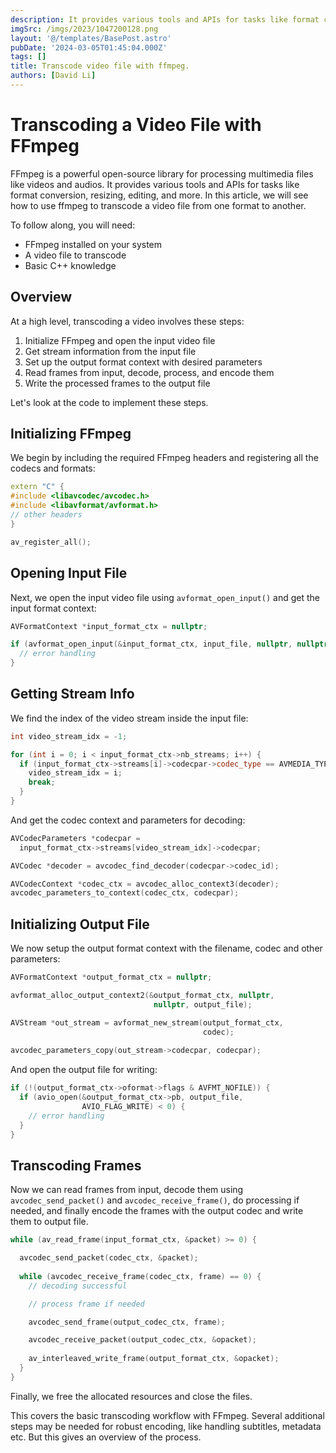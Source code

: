 ```yaml
---
description: It provides various tools and APIs for tasks like format conversion, resizing, editing, and more. In this article, we will see how to use ffmpeg to transcode a video file from one format to another.
imgSrc: /imgs/2023/1047200128.png
layout: '@/templates/BasePost.astro'
pubDate: '2024-03-05T01:45:04.000Z'
tags: []
title: Transcode video file with ffmpeg.
authors: [David Li]
---
```



# Transcoding a Video File with FFmpeg

FFmpeg is a powerful open-source library for processing multimedia files like videos and audios. It provides various tools and APIs for tasks like format conversion, resizing, editing, and more. In this article, we will see how to use ffmpeg to transcode a video file from one format to another.

To follow along, you will need:

- FFmpeg installed on your system
- A video file to transcode
- Basic C++ knowledge

## Overview

At a high level, transcoding a video involves these steps:

1. Initialize FFmpeg and open the input video file
2. Get stream information from the input file
3. Set up the output format context with desired parameters  
4. Read frames from input, decode, process, and encode them
5. Write the processed frames to the output file

Let's look at the code to implement these steps.

## Initializing FFmpeg

We begin by including the required FFmpeg headers and registering all the codecs and formats:

```cpp
extern "C" {
#include <libavcodec/avcodec.h>
#include <libavformat/avformat.h>
// other headers
}

av_register_all();
```

## Opening Input File

Next, we open the input video file using `avformat_open_input()` and get the input format context:

```cpp 
AVFormatContext *input_format_ctx = nullptr;

if (avformat_open_input(&input_format_ctx, input_file, nullptr, nullptr) < 0) {
  // error handling
}
```

## Getting Stream Info

We find the index of the video stream inside the input file:

```cpp
int video_stream_idx = -1;

for (int i = 0; i < input_format_ctx->nb_streams; i++) {
  if (input_format_ctx->streams[i]->codecpar->codec_type == AVMEDIA_TYPE_VIDEO) {
    video_stream_idx = i;
    break;
  }
}
```

And get the codec context and parameters for decoding:

```cpp
AVCodecParameters *codecpar = 
  input_format_ctx->streams[video_stream_idx]->codecpar;

AVCodec *decoder = avcodec_find_decoder(codecpar->codec_id);

AVCodecContext *codec_ctx = avcodec_alloc_context3(decoder);
avcodec_parameters_to_context(codec_ctx, codecpar);
```

## Initializing Output File

We now setup the output format context with the filename, codec and other parameters:

```cpp
AVFormatContext *output_format_ctx = nullptr;

avformat_alloc_output_context2(&output_format_ctx, nullptr, 
                                nullptr, output_file); 

AVStream *out_stream = avformat_new_stream(output_format_ctx, 
                                           codec);
                                           
avcodec_parameters_copy(out_stream->codecpar, codecpar);
```

And open the output file for writing:

```cpp
if (!(output_format_ctx->oformat->flags & AVFMT_NOFILE)) {
  if (avio_open(&output_format_ctx->pb, output_file, 
                AVIO_FLAG_WRITE) < 0) {
    // error handling
  }
}
```

## Transcoding Frames

Now we can read frames from input, decode them using `avcodec_send_packet()` and `avcodec_receive_frame()`, do processing if needed, and finally encode the frames with the output codec and write them to output file.

```cpp
while (av_read_frame(input_format_ctx, &packet) >= 0) {

  avcodec_send_packet(codec_ctx, &packet);
  
  while (avcodec_receive_frame(codec_ctx, frame) == 0) {
    // decoding successful

    // process frame if needed

    avcodec_send_frame(output_codec_ctx, frame);

    avcodec_receive_packet(output_codec_ctx, &opacket);
    
    av_interleaved_write_frame(output_format_ctx, &opacket);
  }
}
```

Finally, we free the allocated resources and close the files.

This covers the basic transcoding workflow with FFmpeg. Several additional steps may be needed for robust encoding, like handling subtitles, metadata etc. But this gives an overview of the process.